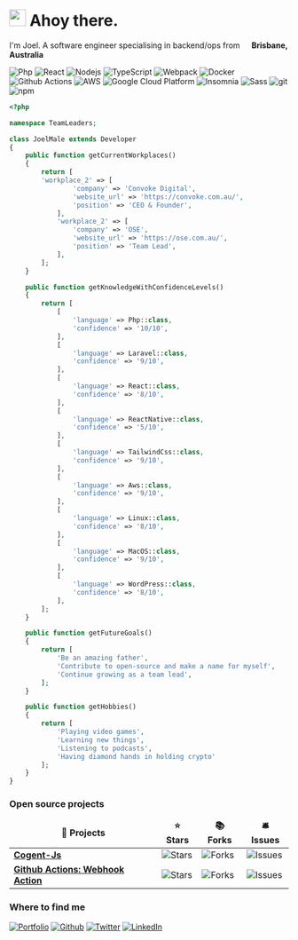 <h1><img src="https://emojis.slackmojis.com/emojis/images/1531849430/4246/blob-sunglasses.gif?1531849430" width="30"/> Ahoy there.</h1>

<p>I'm Joel. A software engineer specialising in backend/ops from <img src="https://image.flaticon.com/icons/svg/323/323367.svg" width="13"/> <b>Brisbane, Australia</b></p>

<p>
  <img alt="Php" src="https://img.shields.io/badge/-Php-4F5B93?style=flat-square&logo=php&logoColor=white" />
  <img alt="React" src="https://img.shields.io/badge/-React-45b8d8?style=flat-square&logo=react&logoColor=white" />
  <img alt="Nodejs" src="https://img.shields.io/badge/-Nodejs-43853d?style=flat-square&logo=Node.js&logoColor=white" />
  <img alt="TypeScript" src="https://img.shields.io/badge/-TypeScript-007ACC?style=flat-square&logo=typescript&logoColor=white" />
  <img alt="Webpack" src="https://img.shields.io/badge/-Webpack-8DD6F9?style=flat-square&logo=webpack&logoColor=white" /> 
  <img alt="Docker" src="https://img.shields.io/badge/-Docker-46a2f1?style=flat-square&logo=docker&logoColor=white" />
  <img alt="Github Actions" src="https://img.shields.io/badge/-Github_Actions-2088FF?style=flat-square&logo=github-actions&logoColor=white" />
  <img alt="AWS" src="https://img.shields.io/badge/-AWS-1a73e8?style=flat-square&logo=amaazon_web_Service&logoColor=white" />
  <img alt="Google Cloud Platform" src="https://img.shields.io/badge/-Google_Cloud_Platform-1a73e8?style=flat-square&logo=google-cloud&logoColor=white" />
  <img alt="Insomnia" src="https://img.shields.io/badge/-Insomnia-5849BE?style=flat-square&logo=insomnia&logoColor=white" />
  <img alt="Sass" src="https://img.shields.io/badge/-Sass-CC6699?style=flat-square&logo=sass&logoColor=white" />
  <img alt="git" src="https://img.shields.io/badge/-Git-F05032?style=flat-square&logo=git&logoColor=white" />
  <img alt="npm" src="https://img.shields.io/badge/-NPM-CB3837?style=flat-square&logo=npm&logoColor=white" />
</p>

```php
<?php

namespace TeamLeaders;

class JoelMale extends Developer
{
    public function getCurrentWorkplaces()
    {
        return [
	    'workplace_2' => [
                'company' => 'Convoke Digital',
                'website_url' => 'https://convoke.com.au/',
                'position' => 'CEO & Founder',
            ],
            'workplace_2' => [
                'company' => 'OSE',
                'website_url' => 'https://ose.com.au/',
                'position' => 'Team Lead',
            ],
        ];
    }

    public function getKnowledgeWithConfidenceLevels()
    {
        return [
            [
                'language' => Php::class,
                'confidence' => '10/10',
            ],
            [
                'language' => Laravel::class,
                'confidence' => '9/10',
            ],
            [
                'language' => React::class,
                'confidence' => '8/10',
            ],
            [
                'language' => ReactNative::class,
                'confidence' => '5/10',
            ],
            [
                'language' => TailwindCss::class,
                'confidence' => '9/10',
            ],
            [
                'language' => Aws::class,
                'confidence' => '9/10',
            ],
            [
                'language' => Linux::class,
                'confidence' => '8/10',
            ],
            [
                'language' => MacOS::class,
                'confidence' => '9/10',
            ],
            [
                'language' => WordPress::class,
                'confidence' => '8/10',
            ],
        ];
    }

    public function getFutureGoals()
    {
        return [
            'Be an amazing father',
            'Contribute to open-source and make a name for myself',
            'Continue growing as a team lead',
        ];
    }

    public function getHobbies()
    {
        return [
            'Playing video games',
            'Learning new things',
            'Listening to podcasts',
            'Having diamond hands in holding crypto'
        ];
    }
}
```

<h3>Open source projects</h3>
<table>
  <thead align="center">
    <tr border: none;>
      <td><b>🎁 Projects</b></td>
      <td><b>⭐ Stars</b></td>
      <td><b>📚 Forks</b></td>
      <td><b>🛎 Issues</b></td>
    </tr>
  </thead>
  <tbody>
    <tr>
	  <td><a href="https://github.com/joelwmale/cogent-js"><b>Cogent-Js</b></a></td>
      <td><img alt="Stars" src="https://img.shields.io/github/stars/joelwmale/cogent-js?style=flat-square&labelColor=343b41"/></td>
      <td><img alt="Forks" src="https://img.shields.io/github/forks/joelwmale/cogent-js?style=flat-square&labelColor=343b41"/></td>
      <td><img alt="Issues" src="https://img.shields.io/github/issues/joelwmale/cogent-js?style=flat-square&labelColor=343b41"/></td>
    </tr>
    <tr>
	  <td><a href="https://github.com/joelwmale/webhook-action"><b>Github Actions: Webhook Action</b></a></td>
      <td><img alt="Stars" src="https://img.shields.io/github/stars/joelwmale/webhook-action?style=flat-square&labelColor=343b41"/></td>
      <td><img alt="Forks" src="https://img.shields.io/github/forks/joelwmale/webhook-action?style=flat-square&labelColor=343b41"/></td>
      <td><img alt="Issues" src="https://img.shields.io/github/issues/joelwmale/webhook-action?style=flat-square&labelColor=343b41"/></td>
    </tr>
  </tbody>
</table>

<h3>Where to find me</h3>
<p>
    <a href="https://www.joelmale.dev" target="_blank"><img alt="Portfolio" src="https://img.shields.io/badge/Portfolio-%2312100E.svg?&style=for-the-badge&logo=internet-explorer&logoColor=white" /></a>
    <a href="https://github.com/joelwmale" target="_blank"><img alt="Github" src="https://img.shields.io/badge/GitHub-%2312100E.svg?&style=for-the-badge&logo=Github&logoColor=white" /></a> 
    <a href="https://twitter.com/joelwmale" target="_blank"><img alt="Twitter" src="https://img.shields.io/badge/twitter-%231DA1F2.svg?&style=for-the-badge&logo=twitter&logoColor=white" /></a> 
    <a href="https://www.linkedin.com/in/joel-m-6132298a/" target="_blank"><img alt="LinkedIn" src="https://img.shields.io/badge/linkedin-%230077B5.svg?&style=for-the-badge&logo=linkedin&logoColor=white" /></a> 
</p>
